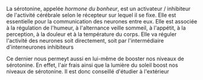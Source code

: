 
La sérotonine, appelée *hormone du bonheur*, est un activateur / inhibiteur de l'activité cérébrale selon le récepteur sur lequel il se fixe. Elle est essentielle pour la communication des neurones entre eux. Elle est associée à la régulation de l'humeur, à l'alternance veille sommeil, à l'appétit, à la perception, à la douleur et à la température du corps. Elle va réguler l'activité des neurones soit directement, soit par l'intermédiaire d'interneurones inhibiteurs

Ce dernier nous permeyt aussi en lui-même de booster nos niveaux de sérotonine. En effet, l'air frais ainsi que la lumière du soleil boost nos niveaux de sérotonine. Il est donc conseillé d'étudier à l'extérieur
